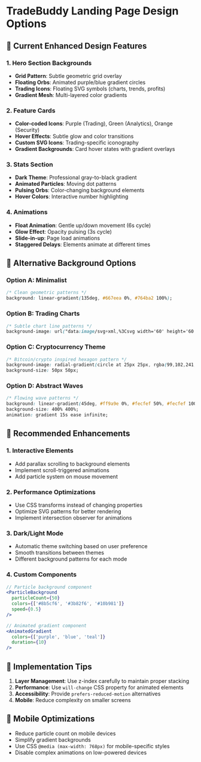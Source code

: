 # TradeBuddy Landing Page Design Options

## 🎨 Current Enhanced Design Features

### 1. **Hero Section Backgrounds**
- **Grid Pattern**: Subtle geometric grid overlay
- **Floating Orbs**: Animated purple/blue gradient circles
- **Trading Icons**: Floating SVG symbols (charts, trends, profits)
- **Gradient Mesh**: Multi-layered color gradients

### 2. **Feature Cards**
- **Color-coded Icons**: Purple (Trading), Green (Analytics), Orange (Security)
- **Hover Effects**: Subtle glow and color transitions
- **Custom SVG Icons**: Trading-specific iconography
- **Gradient Backgrounds**: Card hover states with gradient overlays

### 3. **Stats Section**
- **Dark Theme**: Professional gray-to-black gradient
- **Animated Particles**: Moving dot patterns
- **Pulsing Orbs**: Color-changing background elements
- **Hover Colors**: Interactive number highlighting

### 4. **Animations**
- **Float Animation**: Gentle up/down movement (6s cycle)
- **Glow Effect**: Opacity pulsing (3s cycle)
- **Slide-in-up**: Page load animations
- **Staggered Delays**: Elements animate at different times

## 🔧 Alternative Background Options

### Option A: Minimalist
```css
/* Clean geometric patterns */
background: linear-gradient(135deg, #667eea 0%, #764ba2 100%);
```

### Option B: Trading Charts
```css
/* Subtle chart line patterns */
background-image: url("data:image/svg+xml,%3Csvg width='60' height='60' viewBox='0 0 60 60' xmlns='http://www.w3.org/2000/svg'%3E%3Cg fill='none' fill-rule='evenodd'%3E%3Cg fill='%239C92AC' fill-opacity='0.1'%3E%3Cpath d='M36 30c0-6.627-5.373-12-12-12s-12 5.373-12 12 5.373 12 12 12 12-5.373 12-12zm-12-8c-4.418 0-8 3.582-8 8s3.582 8 8 8 8-3.582 8-8-3.582-8-8-8z'/%3E%3C/g%3E%3C/g%3E%3C/svg%3E");
```

### Option C: Cryptocurrency Theme
```css
/* Bitcoin/crypto inspired hexagon pattern */
background-image: radial-gradient(circle at 25px 25px, rgba(99,102,241,0.1) 2px, transparent 2px);
background-size: 50px 50px;
```

### Option D: Abstract Waves
```css
/* Flowing wave patterns */
background: linear-gradient(45deg, #ff9a9e 0%, #fecfef 50%, #fecfef 100%);
background-size: 400% 400%;
animation: gradient 15s ease infinite;
```

## 🎯 Recommended Enhancements

### 1. **Interactive Elements**
- Add parallax scrolling to background elements
- Implement scroll-triggered animations
- Add particle system on mouse movement

### 2. **Performance Optimizations**
- Use CSS transforms instead of changing properties
- Optimize SVG patterns for better rendering
- Implement intersection observer for animations

### 3. **Dark/Light Mode**
- Automatic theme switching based on user preference
- Smooth transitions between themes
- Different background patterns for each mode

### 4. **Custom Components**
```jsx
// Particle background component
<ParticleBackground 
  particleCount={50}
  colors={['#8b5cf6', '#3b82f6', '#10b981']}
  speed={0.5}
/>

// Animated gradient component
<AnimatedGradient 
  colors={['purple', 'blue', 'teal']}
  duration={10}
/>
```

## 🚀 Implementation Tips

1. **Layer Management**: Use z-index carefully to maintain proper stacking
2. **Performance**: Use `will-change` CSS property for animated elements
3. **Accessibility**: Provide `prefers-reduced-motion` alternatives
4. **Mobile**: Reduce complexity on smaller screens

## 📱 Mobile Optimizations

- Reduce particle count on mobile devices
- Simplify gradient backgrounds
- Use CSS `@media (max-width: 768px)` for mobile-specific styles
- Disable complex animations on low-powered devices